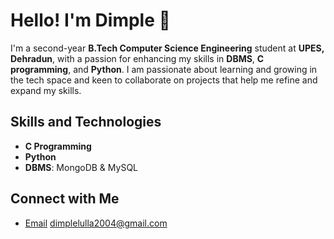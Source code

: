 # Hello! I'm Dimple 👋

I'm a second-year **B.Tech Computer Science Engineering** student at **UPES, Dehradun**, with a passion for enhancing my skills in **DBMS**, **C programming**, and **Python**. I am passionate about learning and growing in the tech space and keen to collaborate on projects that help me refine and expand my skills.

## Skills and Technologies
- **C Programming**
- **Python**
- **DBMS**: MongoDB & MySQL

## Connect with Me

- [Email](#) dimplelulla2004@gmail.com

